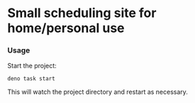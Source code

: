 # Small scheduling site for home/personal use

### Usage

Start the project:

```
deno task start
```

This will watch the project directory and restart as necessary.
